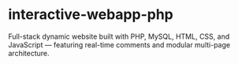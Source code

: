 # interactive-webapp-php
Full-stack dynamic website built with PHP, MySQL, HTML, CSS, and JavaScript — featuring real-time comments and modular multi-page architecture.
